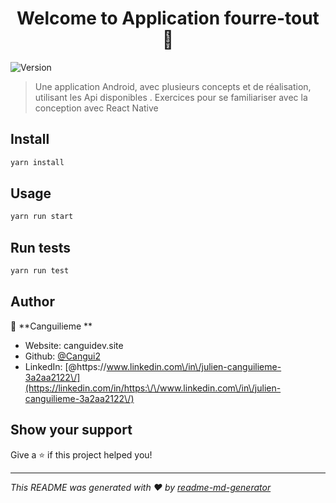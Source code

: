 <h1 align="center">Welcome to Application fourre-tout  👋</h1>
<p>
  <img alt="Version" src="https://img.shields.io/badge/version-0.0.1-blue.svg?cacheSeconds=2592000" />
</p>

> Une application Android, avec plusieurs concepts et de réalisation, utilisant les Api disponibles . Exercices pour se familiariser avec la conception avec React Native

## Install

```sh
yarn install
```

## Usage

```sh
yarn run start
```

## Run tests

```sh
yarn run test
```

## Author

👤 **Canguilieme **

* Website: canguidev.site
* Github: [@Cangui2](https://github.com/Cangui2)
* LinkedIn: [@https:\/\/www.linkedin.com\/in\/julien-canguilieme-3a2aa2122\/](https://linkedin.com/in/https:\/\/www.linkedin.com\/in\/julien-canguilieme-3a2aa2122\/)

## Show your support

Give a ⭐️ if this project helped you!

***
_This README was generated with ❤️ by [readme-md-generator](https://github.com/kefranabg/readme-md-generator)_